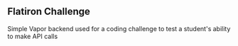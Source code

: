 ## Flatiron Challenge

Simple Vapor backend used for a coding challenge to test a student's ability to make API calls

